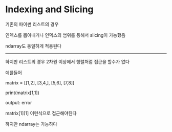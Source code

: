 # Indexing and Slicing

기존의 파이썬 리스트의 경우 

인덱스를 뽑아내거나 인덱스의 범위를 통해서 slicing이 가능했음

ndarray도 동일하게 적용된다

---

하지만 리스트의 경우 2차원 이상에서 행렬처럼 접근을 할수가 없다

예를들어

matrix = [[1,2], [3,4,], [5,6], [7,8]]

print(matrix[1,1])

output: error

matrix[1][1] 이런식으로 접근해야된다

하지만 ndarray는 가능하다